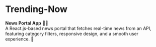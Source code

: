 # Trending-Now  
**News Portal App** 📰✨  
A React.js-based news portal that fetches real-time news from an API, featuring category filters, responsive design, and a smooth user experience. 🚀  
